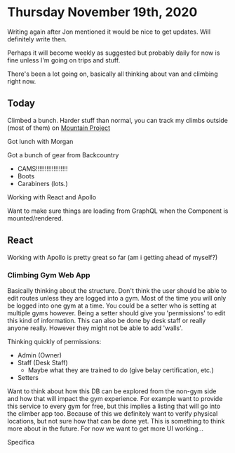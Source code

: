 # Thursday November 19th, 2020

Writing again after Jon mentioned it would be nice to get updates. Will definitely write then. 

Perhaps it will become weekly as suggested but probably daily for now is fine unless I'm going on trips and stuff.

There's been a lot going on, basically all thinking about van and climbing right now.

## Today

Climbed a bunch. Harder stuff than normal, you can track my climbs outside (most of them) on [Mountain Project](https://www.mountainproject.com/user/200283598/cj-pais)

Got lunch with Morgan

Got a bunch of gear from Backcountry
  * CAMS!!!!!!!!!!!!!!!!!!
  * Boots
  * Carabiners (lots.)

Working with React and Apollo

Want to make sure things are loading from GraphQL when the Component is mounted/rendered.

## React

Working with Apollo is pretty great so far (am i getting ahead of myself?)

### Climbing Gym Web App

Basically thinking about the structure. Don't think the user should be able to edit routes unless they are logged into a gym. 
Most of the time you will only be logged into one gym at a time. You could be a setter who is setting at multiple gyms however.
Being a setter should give you 'permissions' to edit this kind of information. This can also be done by desk staff or really 
anyone really. However they might not be able to add 'walls'.

Thinking quickly of permissions:

* Admin (Owner)
* Staff (Desk Staff)
  * Maybe what they are trained to do (give belay certification, etc.)
* Setters

Want to think about how this DB can be explored from the non-gym side and how that will impact the gym experience. 
For example want to provide this service to every gym for free, but this implies a listing that will go into the 
climber app too. Because of this we definitely want to verify physical locations, but not sure how that can be done
yet. This is something to think more about in the future. For now we want to get more UI working...

Specifica